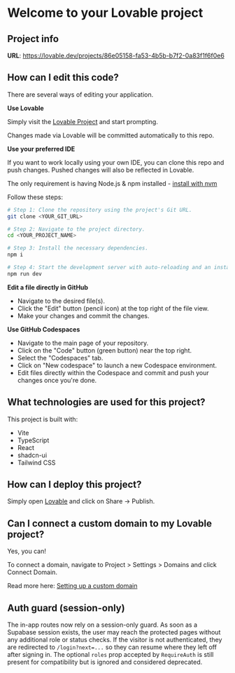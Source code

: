 # Welcome to your Lovable project

## Project info

**URL**: https://lovable.dev/projects/86e05158-fa53-4b5b-b7f2-0a83f1f6f0e6

## How can I edit this code?

There are several ways of editing your application.

**Use Lovable**

Simply visit the [Lovable Project](https://lovable.dev/projects/86e05158-fa53-4b5b-b7f2-0a83f1f6f0e6) and start prompting.

Changes made via Lovable will be committed automatically to this repo.

**Use your preferred IDE**

If you want to work locally using your own IDE, you can clone this repo and push changes. Pushed changes will also be reflected in Lovable.

The only requirement is having Node.js & npm installed - [install with nvm](https://github.com/nvm-sh/nvm#installing-and-updating)

Follow these steps:

```sh
# Step 1: Clone the repository using the project's Git URL.
git clone <YOUR_GIT_URL>

# Step 2: Navigate to the project directory.
cd <YOUR_PROJECT_NAME>

# Step 3: Install the necessary dependencies.
npm i

# Step 4: Start the development server with auto-reloading and an instant preview.
npm run dev
```

**Edit a file directly in GitHub**

- Navigate to the desired file(s).
- Click the "Edit" button (pencil icon) at the top right of the file view.
- Make your changes and commit the changes.

**Use GitHub Codespaces**

- Navigate to the main page of your repository.
- Click on the "Code" button (green button) near the top right.
- Select the "Codespaces" tab.
- Click on "New codespace" to launch a new Codespace environment.
- Edit files directly within the Codespace and commit and push your changes once you're done.

## What technologies are used for this project?

This project is built with:

- Vite
- TypeScript
- React
- shadcn-ui
- Tailwind CSS

## How can I deploy this project?

Simply open [Lovable](https://lovable.dev/projects/86e05158-fa53-4b5b-b7f2-0a83f1f6f0e6) and click on Share -> Publish.

## Can I connect a custom domain to my Lovable project?

Yes, you can!

To connect a domain, navigate to Project > Settings > Domains and click Connect Domain.

Read more here: [Setting up a custom domain](https://docs.lovable.dev/tips-tricks/custom-domain#step-by-step-guide)

## Auth guard (session-only)

The in-app routes now rely on a session-only guard. As soon as a Supabase session exists, the user may reach the protected pages without any additional role or status checks. If the visitor is not authenticated, they are redirected to `/login?next=...` so they can resume where they left off after signing in. The optional `roles` prop accepted by `RequireAuth` is still present for compatibility but is ignored and considered deprecated.
